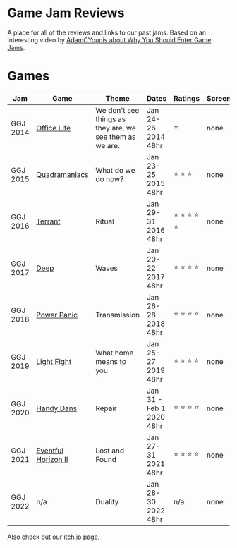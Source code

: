 # Game Jam Reviews

A place for all of the reviews and links to our past jams.  Based on an interesting video by [AdamCYounis about Why You Should Enter Game Jams](https://youtu.be/Jmr05WqYoZk?t=999).

# Games

| Jam | Game | Theme | Dates | Ratings | Screenshot | 
| --- | --- | --- | --- | --- | --- |
| GGJ 2014 | [Office Life](OfficeLife/README.md) | We don't see things as they are, we see them as we are. | Jan 24-26 2014 48hr | :star: | none |
| GGJ 2015 | [Quadramaniacs](Quadramaniacs/README.md) | What do we do now? | Jan 23-25 2015 48hr | :star: :star: :star: | none |
| GGJ 2016 | [Terrant](Terrant/README.md) | Ritual | Jan 29-31 2016 48hr | :star: :star: :star: :star: :star: | none |
| GGJ 2017 | [Deep](Deep/README.md) | Waves | Jan 20-22 2017 48hr | :star: :star: :star: :star: | none |
| GGJ 2018 | [Power Panic](PowerPanic/README.md) | Transmission | Jan 26-28 2018 48hr | :star: :star: :star: :star: | none |
| GGJ 2019 | [Light Fight](LightFight/README.md) | What home means to you | Jan 25-27 2019 48hr | :star: :star: :star: :star: | none |
| GGJ 2020 | [Handy Dans](HandyDans/README.md) | Repair | Jan 31 - Feb 1 2020 48hr | :star: :star: :star: :star: | none |
| GGJ 2021 | [Eventful Horizon II](EventfulHorizonII/README.md) | Lost and Found | Jan 27-31 2021 48hr | :star: :star: :star: :star: | none |
| GGJ 2022 | n/a | Duality | Jan 28-30 2022 48hr | n/a | none |

Also check out our [itch.io page](https://bitdecaygames.itch.io/).
